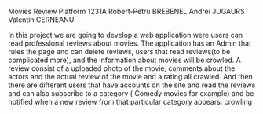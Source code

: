 Movies Review Platform
1231A
Robert-Petru BREBENEL
Andrei JUGAURS
Valentin CERNEANU


In this project we are going to develop a web application were users can read professional reviews about movies. 
The application has an Admin that rules the page and can delete reviews, users that read reviews(to be complicated more), and the information about movies will be crowled. 
A review consist of a uploaded photo of the movie, comments about the actors and the actual review of the movie and a rating all crawled.
 And then there are different users that have accounts on the site and read the reviews and can also subscribe to a category ( Comedy movies for example) and be notified when a new review from that particular category appears.
crowling
